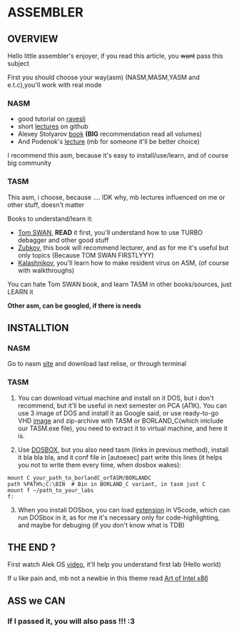 # ASSEMBLER
## OVERVIEW
Hello little assembler's enjoyer, if you read this article, you ~~want~~ pass this subject 

First you should choose your way(asm) (NASM,MASM,YASM and e.t.c),you'll work with real mode

### NASM  
- good tutorial on [ravesli][ravesli] 
- short [lectures][githib_lectures] on github 
- Alexey Stolyarov [book][Stolyarov_book] <b>(BIG</b> recommendation read all volumes) 
- And Podenok's [lecture][Podenok_lectures] (mb for someone it'll be better choice)

I recommend this asm, because it's easy to install/use/learn, and of course big community



### TASM

This asm, i choose, because .... IDK why, mb lectures influenced on me or other stuff, doesn't matter

Books to understand/learn it: 
- [Tom SWAN][Swan], <b>READ</b> it first, you'll understand how to use TURBO debagger and other good stuff
- [Zubkov][Zubkov], this book will recommend lecturer, and as for me it's useful but only topics (Because TOM SWAN FIRSTLYYY)
- [Kalashnikov][Kalashnikov], you'll learn how to make resident virus on ASM, (of course with walkthroughs)

You can hate Tom SWAN book, and learn TASM in other books/sources, just LEARN it

<b>Other asm, can be googled, if there is needs</b>



## INSTALLTION 

### NASM

Go to nasm [site][nasm_site] and download last relise, or through terminal

### TASM

1) You can download virtual machine and install on it DOS, but i don't recommend, but it'll be useful in next semester on PCA (АПК). You can use 3 image of DOS and install it as Google said, or use ready-to-go VHD [image][virtual_machine] and zip-archive with TASM or BORLAND_C(which inlclude our TASM.exe file), you need to extract it to virtual machine, and here it is.

2) Use [DOSBOX][dosbox], but you also need tasm (links in previous method), install it bla bla bla, and it conf file in [autoexec] part write this lines (it helps you not to write them every time, when dosbox wakes):
```
mount C your_path_to_borlandC_orTASM/BORLANDC
path %PATH%;C:\BIN  # Bin in BORLAND_C variant, in tasm just C
mount f ~/path_to_your_labs
f:
```
3) When you install DOSbox, you can load [extension][extension] in VScode, which can run DOSbox in it, as for me it's necessary only for code-highlighting, and maybe for debuging (if you don't know what is TDB)


## THE END ?

First watch Alek OS [video][youtube], it'll help you understand first lab (Hello world)

If u like pain and, mb not a newbie in this theme read [Art of Intel x86][Art_of_assembly_language]

## ASS we CAN
### If I passed it, you will also pass !!! :3





<!---NASM's links-->
[ravesli]: https://ravesli.com/uroki-assemblera
[githib_lectures]: https://0xax.github.io/categories/assembler/
[Stolyarov_book]: http://www.stolyarov.info/books/pdf/progintro_vol2.pdf
[Podenok_lectures]: https://disk.yandex.by/d/uS0s4zZStus3TA
[nasm_site]: https://www.nasm.us

<!--- TASM's links-->
[Zubkov]:https://disk.yandex.by/i/OgZUXl7B6mj2hA
[Swan]: https://disk.yandex.by/i/xpeoXuSMzZFlOg
[Kalashnikov]: https://disk.yandex.by/i/x8En2MnxEce8gA
[virtual_machine]: https://disk.yandex.by/d/ZQ66ppYRUyykXQ
[dosbox]: https://www.dosbox.com/wiki/Basic_Setup_and_Installation_of_DosBox
[extension]: https://github.com/dosasm/masm-tasm/blob/HEAD/README.md


<!--- BASE links-->
[youtube]: https://youtu.be/PHyIP9g9BQw
[Art_of_assembly_language]: https://www.ic.unicamp.br/~pannain/mc404/aulas/pdfs/Art%20Of%20Intel%20x86%20Assembly.pdf